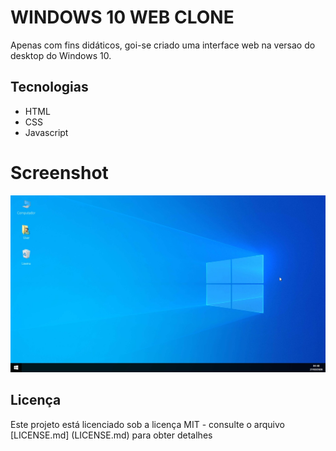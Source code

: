 # WINDOWS 10 WEB CLONE

Apenas com fins didáticos, goi-se criado uma interface web na versao do desktop do Windows 10.

## Tecnologias
* HTML
* CSS
* Javascript

# Screenshot
![](https://raw.githubusercontent.com/jeanoliveira92/windows-10-web-clone/master/screenshot.jpg)


## Licença

Este projeto está licenciado sob a licença MIT - consulte o arquivo [LICENSE.md] (LICENSE.md) para obter detalhes
